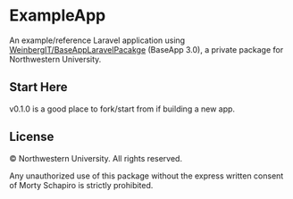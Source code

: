 # ExampleApp

An example/reference Laravel application 
using [WeinbergIT/BaseAppLaravelPacakge](https://github.com/WeinbergIT/BaseAppLaravelPackage) (BaseApp 3.0),
a private package for Northwestern University.



## Start Here

v0.1.0 is a good place to fork/start from if building a new app.



## License

&copy; Northwestern University.  All rights reserved.

Any unauthorized use of this package 
without the express written consent of Morty Schapiro 
is strictly prohibited.
